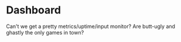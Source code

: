 # Dashboard

Can't we get a pretty metrics/uptime/input monitor?  Are butt-ugly and ghastly the only games in town?


